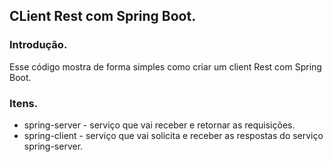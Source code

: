 ## CLient Rest com Spring Boot.

### Introdução.

Esse código mostra de forma simples como criar um client Rest com Spring Boot.


### Itens.

- spring-server - serviço que vai receber e retornar as requisições.
- spring-client - serviço que vai solicita e receber as respostas do serviço spring-server.